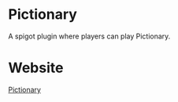 # Pictionary
A spigot plugin where players can play Pictionary.

# Website
<a href="www.panjaco.com/plugins/Pictionary.html">Pictionary</a>
